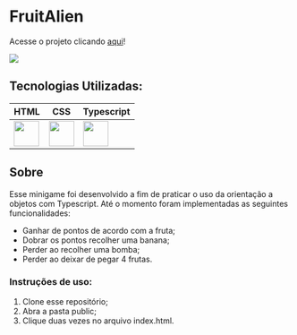 # FruitAlien

Acesse o projeto clicando <a href="https://mateuskuritza.github.io/FruitAlien/public/index.html">aqui</a>!

<img src="/public/FruitAlien.gif" align="center" />

## Tecnologias Utilizadas:

| HTML                                                               	| CSS                                                               	| Typescript                                                             	
|--------------------------------------------------------------------	|-------------------------------------------------------------------	|------------------------------------------------------------------------	|
| <img src="https://cdn.svgporn.com/logos/html-5.svg" width="45px"/> 	| <img src="https://cdn.svgporn.com/logos/css-3.svg" width="45px"/> 	| <img src="https://cdn.svgporn.com/logos/typescript-icon.svg" width="45px"/> 	|

## Sobre

Esse minigame foi desenvolvido a fim de praticar o uso da orientação a objetos com Typescript. Até o momento foram implementadas as seguintes funcionalidades:

- Ganhar de pontos de acordo com a fruta;
- Dobrar os pontos recolher uma banana;
- Perder ao recolher uma bomba;
- Perder ao deixar de pegar 4 frutas.

### Instruções de uso:

  1. Clone esse repositório;
  2. Abra a pasta public;
  3. Clique duas vezes no arquivo index.html.
